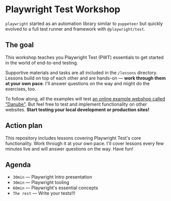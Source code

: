 # Playwright Test Workshop

`playwright` started as an automation library similar to `puppeteer` but quickly evolved to a full test runner and framework with `@playwright/test`.
## The goal

This workshop teaches you Playwright Test (PWT) essentials to get started in the world of end-to-end testing.

Supportive materials and tasks are all included in the `/lessons` directory. Lessons build on top of each other and are hands-on — **work through them at your own pace**. I'll answer questions on the way and might do the exercises, too.

To follow along, all the examples will test [an online example webshop called "Danube"](https://danube-web.shop/). But feel free to test and implement functionality on other websites. **Start testing your local development or production sites!**

## Action plan

This repository includes lessons covering Playwright Test's core functionality. Work through it at your own pace. I'll cover lessons every few minutes live and will answer questions on the way. Have fun!

## Agenda

- `30min` — Playwright Intro presentation
- `30min` — Playwright tooling
- `60min` — Playwright's essential concepts
- `The rest` — Write your tests!!!
